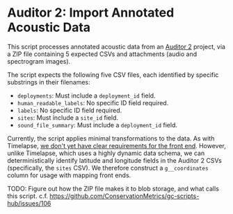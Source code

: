 # Auditor 2: Import Annotated Acoustic Data

This script processes annotated acoustic data from an [Auditor 2](https://github.com/ConservationMetrics/AuditorServer) project, via a ZIP file containing 5 expected CSVs and attachments (audio and spectrogram images).

The script expects the following five CSV files, each identified by specific substrings in their filenames:
- `deployments`: Must include a `deployment_id` field.
- `human_readable_labels`: No specific ID field required.
- `labels`: No specific ID field required.
- `sites`: Must include a `site_id` field.
- `sound_file_summary`: Must include a `deployment_id` field.

Currently, the script applies minimal transformations to the data. As with Timelapse, [we don't yet have clear requirements for the front end](https://github.com/ConservationMetrics/gc-scripts-hub/issues/102). However, unlike Timelapse, which uses a highly dynamic data schema, we can deterministically identify latitude and longitude fields in the Auditor 2 CSVs (specifically, the `sites` CSV). We therefore construct a `g__coordinates` column for usage with mapping front ends.

TODO: Figure out how the ZIP file makes it to blob storage, and what calls this script. c.f. https://github.com/ConservationMetrics/gc-scripts-hub/issues/106